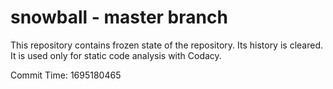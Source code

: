 # snowball - master branch

This repository contains frozen state of the repository.
Its history is cleared. It is used only for static code
analysis with Codacy.

Commit Time: 1695180465